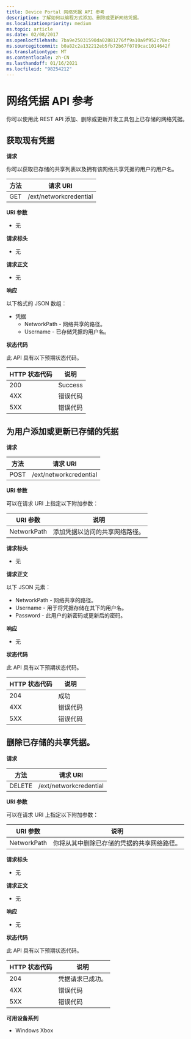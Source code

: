 ```yaml
---
title: Device Portal 网络凭据 API 参考
description: 了解如何以编程方式添加、删除或更新网络凭据。
ms.localizationpriority: medium
ms.topic: article
ms.date: 02/08/2017
ms.openlocfilehash: 7ba9e25031590da02881276ff9a10a9f952c78ec
ms.sourcegitcommit: b0a82c2a132212eb5fb72b67f0789cac1014642f
ms.translationtype: MT
ms.contentlocale: zh-CN
ms.lasthandoff: 01/16/2021
ms.locfileid: "98254212"
---
```

# <a name="network-credentials-api-reference"></a>网络凭据 API 参考

你可以使用此 REST API 添加、删除或更新开发工具包上已存储的网络凭据。

## <a name="get-existing-credentials"></a>获取现有凭据

**请求**

你可以获取已存储的共享列表以及拥有该网络共享凭据的用户的用户名。

| 方法 | 请求 URI |
|--------|-------------|
| GET | /ext/networkcredential |

**URI 参数**

- 无

**请求标头**

- 无

**请求正文**   

- 无

**响应**   

以下格式的 JSON 数组：

* 凭据
  * NetworkPath - 网络共享的路径。
  * Username - 已存储凭据的用户名。

**状态代码**

此 API 具有以下预期状态代码。

| HTTP 状态代码 | 说明 |
|------------------|-------------|
| 200 | Success |
| 4XX | 错误代码 |
| 5XX | 错误代码 |

## <a name="add-or-update-stored-credentials-for-a-user"></a>为用户添加或更新已存储的凭据

**请求**

| 方法 | 请求 URI |
|--------|-------------|
| POST | /ext/networkcredential |

**URI 参数**

可以在请求 URI 上指定以下附加参数：

| URI 参数      | 说明     |
| ------------------ |-----------------|
| NetworkPath        | 添加凭据以访问的共享网络路径。 |

**请求标头**

- 无

**请求正文**

以下 JSON 元素：
* NetworkPath - 网络共享的路径。
* Username - 用于将凭据存储在其下的用户名。
* Password - 此用户的新密码或更新后的密码。

**响应**   

- 无  

**状态代码**

此 API 具有以下预期状态代码。

| HTTP 状态代码 | 说明 |
|------------------|-------------|
| 204 | 成功 |
| 4XX | 错误代码 |
| 5XX | 错误代码 |

## <a name="remove-stored-credentials-for-a-share"></a>删除已存储的共享凭据。

**请求**

| 方法 | 请求 URI |
|--------|-------------|
| DELETE | /ext/networkcredential |

**URI 参数**

可以在请求 URI 上指定以下附加参数：

| URI 参数      | 说明     |
| ------------------ |-----------------|
| NetworkPath        | 你将从其中删除已存储的凭据的共享网络路径。 |

**请求标头**

- 无

**请求正文**

- 无

**响应**

- 无

**状态代码**

此 API 具有以下预期状态代码。

| HTTP 状态代码 | 说明 |
|------------------|-------------|
| 204 | 凭据请求已成功。 |
| 4XX | 错误代码 |
| 5XX | 错误代码 |

**可用设备系列**

* Windows Xbox